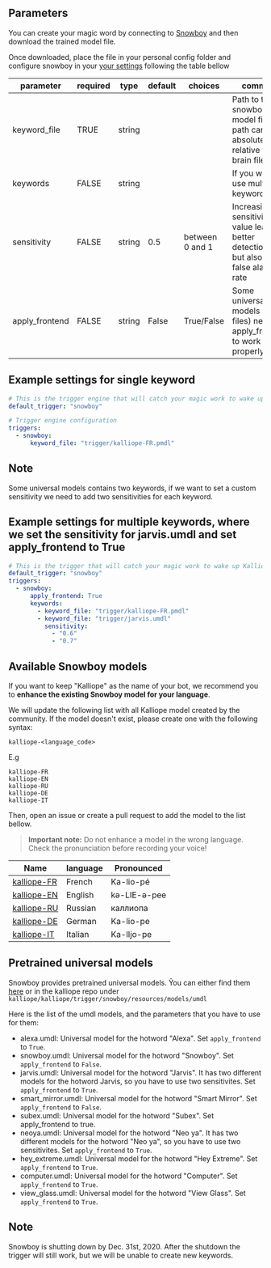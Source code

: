 ## Parameters

You can create your magic word by connecting to [Snowboy](https://snowboy.kitt.ai/) and then download the trained model file.

Once downloaded, place the file in your personal config folder and configure snowboy in your [your settings](../settings.md) following the table bellow

| parameter      | required | type   | default | choices         | comment                                                                                          |
|----------------|----------|--------|---------|-----------------|--------------------------------------------------------------------------------------------------|
| keyword_file   | TRUE     | string |         |                 | Path to the snowboy model file. The path can be absolute or relative to the brain file           |
| keywords       | FALSE    | string |         |                 | If you want to use multiple keywords                                                             |
| sensitivity    | FALSE    | string | 0.5     | between 0 and 1 | Increasing the sensitivity value lead to better detection rate, but also higher false alarm rate |
| apply_frontend | FALSE    | string | False   | True/False      | Some universal models (umdl files) need apply_frontend to work properly                          |        

## Example settings for single keyword

```yaml
# This is the trigger engine that will catch your magic work to wake up Kalliope.
default_trigger: "snowboy"

# Trigger engine configuration
triggers:
  - snowboy:
      keyword_file: "trigger/kalliope-FR.pmdl"
```

## Note
Some universal models contains two keywords, if we want to set a custom sensitivity we need to add two sensitivities for each keyword.  

## Example settings for multiple keywords, where we set the sensitivity for jarvis.umdl and set apply_frontend to True

```yaml
# This is the trigger that will catch your magic work to wake up Kalliope
default_trigger: "snowboy"
triggers:
  - snowboy:
      apply_frontend: True
      keywords:
        - keyword_file: "trigger/kalliope-FR.pmdl"
        - keyword_file: "trigger/jarvis.umdl"
          sensitivity:
            - "0.6"
            - "0.7"  

```
## Available Snowboy models

If you want to keep "Kalliope" as the name of your bot, we recommend you to __enhance the existing Snowboy model for your language__.

We will update the following list with all Kalliope model created by the community. If the model doesn't exist, please create one with the following syntax:
```
kalliope-<language_code>
```

E.g
```
kalliope-FR
kalliope-EN
kalliope-RU
kalliope-DE
kalliope-IT
```
Then, open an issue or create a pull request to add the model to the list bellow.

> **Important note:** Do not enhance a model in the wrong language. Check the pronunciation before recording your voice!

| Name                                                 | language | Pronounced   |
|------------------------------------------------------|----------|--------------|
| [kalliope-FR](https://snowboy.kitt.ai/hotword/1363)  | French   | Ka-lio-pé    |
| [kalliope-EN](https://snowboy.kitt.ai/hotword/2540)  | English  | kə-LIE-ə-pee |
| [kalliope-RU](https://snowboy.kitt.ai/hotword/2964)  | Russian  | каллиопа     |
| [kalliope-DE](https://snowboy.kitt.ai/hotword/4324)  | German   | Ka-lio-pe    |
| [kalliope-IT](https://snowboy.kitt.ai/hotword/10650) | Italian  | Ka-lljo-pe   |



## Pretrained universal models

Snowboy provides pretrained universal models.
Ŷou can either find them [here](https://github.com/Kitt-AI/snowboy/tree/master/resources) or in the kalliope repo under `kalliope/kalliope/trigger/snowboy/resources/models/umdl` 

Here is the list of the umdl models, and the parameters that you have to use for them:

* alexa.umdl: Universal model for the hotword "Alexa". Set `apply_frontend` to `True`.
* snowboy.umdl: Universal model for the hotword "Snowboy". Set `apply_frontend` to `False`.
* jarvis.umdl: Universal model for the hotword "Jarvis". It has two different models for the hotword Jarvis, so you have to use two sensitivites. Set `apply_frontend` to `True`.
* smart_mirror.umdl: Universal model for the hotword "Smart Mirror". Set `apply_frontend` to `False`.
* subex.umdl: Universal model for the hotword "Subex". Set apply_frontend to true.
* neoya.umdl: Universal model for the hotword "Neo ya". It has two different models for the hotword "Neo ya", so you have to use two sensitivites. Set `apply_frontend` to `True`.
* hey_extreme.umdl: Universal model for the hotword "Hey Extreme". Set `apply_frontend` to `True`.
* computer.umdl: Universal model for the hotword "Computer". Set `apply_frontend` to `True`.
* view_glass.umdl: Universal model for the hotword "View Glass". Set `apply_frontend` to `True`.


## Note

Snowboy is shutting down by Dec. 31st, 2020. After the shutdown the trigger will still work, but we will be unable to create new keywords. 
